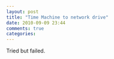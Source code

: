```yaml
---
layout: post
title: "Time Machine to network drive"
date: 2010-09-09 23:44
comments: true
categories: 
---
```


Tried but failed.

